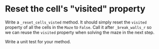 # Reset the cell's "visited" property

Write a `_reset_cells_visted` method. It should simply reset the `visited` property of all the cells in the `Maze` to `False`. Call it after `_break_walls_r` so we can reuse the `visited` property when solving the maze in the next step.

Write a unit test for your method.
